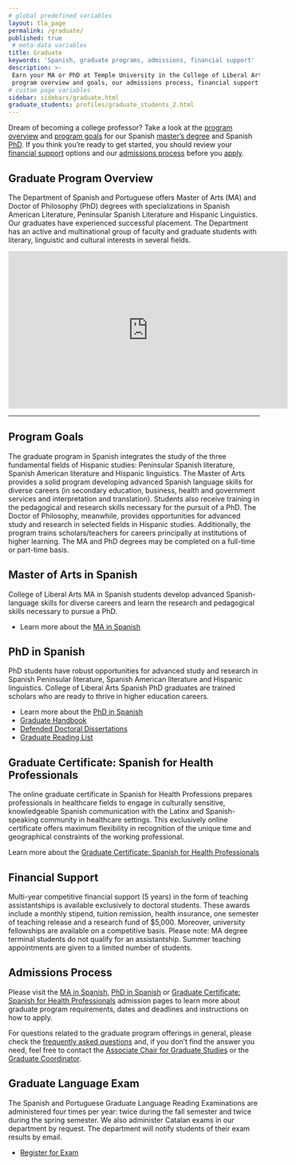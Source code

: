 ```yaml
---
# global predefined variables
layout: tla_page
permalink: /graduate/
published: true
 # meta-data variables
title: Graduate
keywords: 'Spanish, graduate programs, admissions, financial support'
description: >-
 Earn your MA or PhD at Temple University in the College of Liberal Arts. Learn about our graduate
 program overview and goals, our admissions process, financial support options, and apply!
# custom page variables
sidebar: sidebars/graduate.html
graduate_students: profiles/graduate_students_2.html
---
```

Dream of becoming a college professor? Take a look at the [program overview](#graduate-program-overview) and [program goals](#program-goals) for our Spanish [master’s degree](#master-of-arts-in-spanish) and Spanish [PhD](#phd-in-spanish). If you think you’re ready to get started, you should review your [financial support](#financial-support) options and our [admissions process](#admissions-process) before you [apply](#apply).

## Graduate Program Overview
The Department of Spanish and Portuguese offers Master of Arts (MA) and Doctor of Philosophy (PhD) degrees with specializations in Spanish American Literature, Peninsular Spanish Literature and Hispanic Linguistics. Our graduates have experienced successful placement. The Department has an active and multinational group of faculty and graduate students with literary, linguistic and cultural interests in several fields.

<div class="video-container">
  <iframe width="560" height="315" src="https://www.youtube.com/embed/5yDbkFsw_o4?rel=0" frameborder="0" allow="autoplay; encrypted-media" allowfullscreen></iframe>
</div>

___

## Program Goals
The graduate program in Spanish integrates the study of the three fundamental fields of Hispanic studies: Peninsular Spanish literature, Spanish American literature and Hispanic linguistics. The Master of Arts provides a solid program developing advanced Spanish language skills for diverse careers (in secondary education, business, health and government services and interpretation and translation). Students also receive training in the pedagogical and research skills necessary for the pursuit of a PhD. The Doctor of Philosophy, meanwhile, provides opportunities for advanced study and research in selected fields in Hispanic studies. Additionally, the program trains scholars/teachers for careers principally at institutions of higher learning. The MA and PhD degrees may be completed on a full-time or part-time basis.

## Master of Arts in Spanish
College of Liberal Arts MA in Spanish students develop advanced Spanish-language skills for diverse careers and learn the research and pedagogical skills necessary to pursue a PhD.
- Learn more about the [MA in Spanish](https://www.temple.edu/academics/degree-programs/spanish-ma-la-span-ma)

## PhD in Spanish
PhD students have robust opportunities for advanced study and research in Spanish Peninsular literature, Spanish American literature and Hispanic linguistics. College of Liberal Arts Spanish PhD graduates are trained scholars who are ready to thrive in higher education careers.
- Learn more about the [PhD in Spanish](https://www.temple.edu/academics/degree-programs/spanish-phd-la-span-phd)
- [Graduate Handbook](https://liberalarts.temple.edu/sites/liberalarts/files/Graduate-Handbook-2020-Final.pdf)
- [Defended Doctoral Dissertations](https://liberalarts.temple.edu/sites/liberalarts/files/1.2%20Doctor%20of%20Philosophy%20Dissertations%20%28NEW%29.docx)
- [Graduate Reading List](https://liberalarts.temple.edu/sites/liberalarts/files/Graduate-Reading-List.pdf)

## Graduate Certificate: Spanish for Health Professionals
The online graduate certificate in Spanish for Health Professions prepares professionals in healthcare fields to engage in culturally sensitive, knowledgeable Spanish communication with the Latinx and Spanish-speaking community in healthcare settings. This exclusively online certificate offers maximum flexibility in recognition of the unique time and geographical constraints of the working professional. 

Learn more about the [Graduate Certificate: Spanish for Health Professionals](https://www.temple.edu/academics/degree-programs/spanish-for-the-health-professions-certificate-graduate-la-sphp-grad)

## Financial Support
Multi-year competitive financial support (5 years) in the form of teaching assistantships is available exclusively to doctoral students. These awards include a monthly stipend, tuition remission, health insurance, one semester of teaching release and a research fund of $5,000. Moreover, university fellowships are available on a competitive basis. Please note: MA degree terminal students do not qualify for an assistantship. Summer teaching appointments are given to a limited number of students.

## Admissions Process
Please visit the [MA in Spanish](https://www.temple.edu/academics/degree-programs/spanish-ma-la-span-ma/cla-spanish-ma-admissions), [PhD in Spanish](https://www.temple.edu/academics/degree-programs/spanish-phd-la-span-phd/cla-spanish-ma-admissions) or [Graduate Certificate: Spanish for Health Professionals](https://www.temple.edu/academics/degree-programs/spanish-for-the-health-professions-certificate-graduate-la-sphp-grad/cla-spanish-for-the-health-professions-graduate-certificate-admissions) admission pages to learn more about graduate program requirements, dates and deadlines and instructions on how to apply.

For questions related to the graduate program offerings in general, please check the [frequently asked questions](https://liberalarts.temple.edu/sites/liberalarts/files/Graduate%20Program%20FAQ.pdf) and, if you don’t find the answer you need, feel free to contact the [Associate Chair for Graduate Studies](mailto:vpueyozo@temple.edu) or the [Graduate Coordinator](mailto:avega1@temple.edu).

## Graduate Language Exam
The Spanish and Portuguese Graduate Language Reading Examinations are administered four times per year: twice during the fall semester and twice during the spring semester. We also administer Catalan exams in our department by request. The department will notify students of their exam results by email.

- [Register for Exam](https://form.jotform.com/82254341472150)
